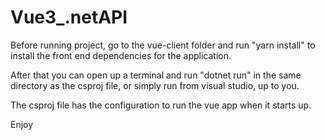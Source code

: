 # Vue3_.netAPI

Before running project, go to the vue-client folder and run "yarn install" to install the front end dependencies for the application. 

After that you can open up a terminal and run "dotnet run" in the same directory as the csproj file, or simply run from visual studio, up to you. 

The csproj file has the configuration to run the vue app when it starts up.

Enjoy
